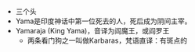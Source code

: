 - 三个头
- Yama是印度神话中第一位死去的人，死后成为阴间主宰。
- Yamaraja (King Yama)，音译为阎魔王，或阎罗王
	- 两条看门狗之一叫做Karbaras，梵语直译：有斑点的